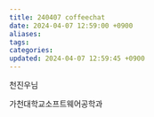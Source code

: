 ```yaml
---
title: 240407 coffeechat
date: 2024-04-07 12:59:00 +0900
aliases: 
tags: 
categories: 
updated: 2024-04-07 12:59:45 +0900
---
```


천진우님

가천대학교소프트웨어공학과